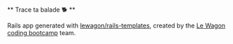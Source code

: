 ** Trace ta balade :dog2: **





Rails app generated with [lewagon/rails-templates](https://github.com/lewagon/rails-templates), created by the [Le Wagon coding bootcamp](https://www.lewagon.com) team.

